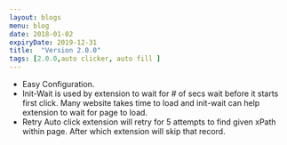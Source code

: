 ```yaml
---
layout: blogs
menu: blog
date: 2018-01-02
expiryDate: 2019-12-31
title:  "Version 2.0.0"
tags: [2.0.0,auto clicker, auto fill ]
---
```

* Easy Configuration.
* Init-Wait is used by extension to wait for # of secs wait before it starts first click. Many website takes time to load and init-wait can help extension to wait for page to load.
* Retry Auto click extension will retry for 5 attempts to find given xPath within page. After which extension will skip that record.